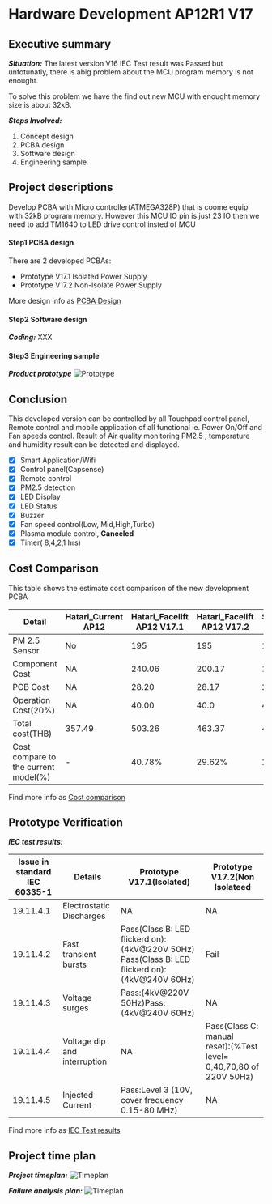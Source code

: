# Hardware Development AP12R1 V17

## Executive summary
***Situation:***  The latest version V16 IEC Test result was Passed but unfotunatly, there is abig problem about the MCU program memory is not enought.

To solve this problem we have the find out new MCU with enought memory size is about 32kB.

***Steps Involved:***
1. Concept design
2. PCBA design
3. Software design
4. Engineering sample

## Project descriptions
Develop PCBA with Micro controller(ATMEGA328P) that is coome equip with 32kB program memory. However this MCU IO pin is just 23 IO then we need to add TM1640 to LED drive control insted of MCU 

#### Step1 PCBA design
There are 2 developed PCBAs:
  - Prototype V17.1 Isolated Power Supply
  - Prototype V17.2 Non-Isolate Power Supply

More design info as [PCBA Design]

[PCBA Design]: https://drive.google.com/drive/u/0/folders/1jMU6nZqV70yxMnKUBBw2v8H-WO1wf9Ig

#### Step2 Software design

***Coding:***
XXX

#### Step3 Engineering sample
***Product prototype***
![Prototype](https://tva1.sinaimg.cn/large/0082zybpgy1gc43pkno86j30me06egvm.jpg)

## Conclusion
This developed version can be controlled by all Touchpad control panel, Remote control and mobile application of all functional ie. Power On/Off and Fan speeds control. Result of Air quality monitoring PM2.5 , temperature and humidity result can be detected and displayed.

- [x] Smart Application/Wifi
- [x] Control panel(Capsense)
- [x] Remote control
- [x] PM2.5 detection
- [x] LED Display
- [x] LED Status
- [x] Buzzer
- [x] Fan speed control(Low, Mid,High,Turbo)
- [x] Plasma module control, **Canceled**
- [x] Timer( 8,4,2,1 hrs)

## Cost Comparison
This table shows the estimate cost comparison of the new development PCBA 

Detail | Hatari_Current AP12 | Hatari_Facelift AP12 V17.1 | Hatari_Facelift AP12 V17.2 | SCR_Facelift AP12
-- | -- | -- |-- | --
PM 2.5 Sensor | No | 195 | 195 | 195
Component Cost | NA | 240.06 | 200.17 | 191.40
PCB Cost | NA | 28.20 | 28.17 | 28.17
Operation Cost(20%)| NA | 40.00 | 40.0 | 40.0
Total cost(THB)| 357.49 | 503.26 | 463.37 | 454.60
Cost compare to the current model(%)| - | 40.78%| 29.62% | 27.16%

Find more info as [Cost comparison]

[Cost comparison]: https://docs.google.com/spreadsheets/d/1OoUqc4dZkHaTaQ2dJCIZbOoq1gXtm2C6JJ563SU6HNw/edit#gid=1445442228&range=F60


## Prototype Verification
***IEC test results:***

Issue in standard IEC 60335-1 | Details | Prototype V17.1(Isolated) | Prototype V17.2(Non Isolateed
-- | -- | -- |--
19.11.4.1 | Electrostatic Discharges | NA | NA
19.11.4.2 | Fast transient bursts | Pass(Class B: LED flickerd on):(4kV@220V 50Hz) Pass(Class B: LED flickerd on):(4kV@240V 60Hz) | Fail
19.11.4.3 | Voltage surges | Pass:(4kV@220V 50Hz)Pass:(4kV@240V 60Hz) | NA
19.11.4.4| Voltage dip and interruption | NA | Pass(Class C: manual reset):(%Test level= 0,40,70,80 of 220V 50Hz) 
19.11.4.5| Injected Current | Pass:Level 3 (10V, cover frequency 0.15-80 MHz) | NA

Find more info as [IEC Test results]

[IEC Test results]:https://drive.google.com/drive/u/0/folders/1pRGlJxpX68WHeiG0OGF6jnQy6Eyk631P

## Project time plan
***Project timeplan:***
![Timeplan](https://tva1.sinaimg.cn/large/0082zybpgy1gc9yj89kxtj32fm0fm7e1.jpg)

***Failure analysis plan:***
![Timeplan](https://tva1.sinaimg.cn/large/0082zybpgy1gc9yl5x6zsj329k0f0qgr.jpg)
